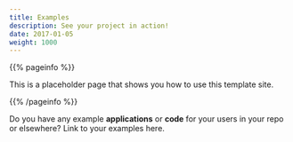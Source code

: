 ```yaml
---
title: Examples
description: See your project in action!
date: 2017-01-05
weight: 1000
---
```


{{% pageinfo %}}

This is a placeholder page that shows you how to use this template site.

{{% /pageinfo %}}

Do you have any example **applications** or **code** for your users in your repo
or elsewhere? Link to your examples here.
